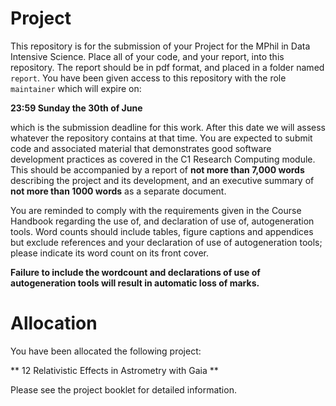 # Project

This repository is for the submission of your Project for the MPhil in Data Intensive Science. Place all of your code, and your report, into this repository. The report should be in pdf format, and placed in a folder named `report`. You have been given access to this repository with the role `maintainer` which will expire on:

**23:59 Sunday the 30th of June**

which is the submission deadline for this work. After this date we will assess whatever the repository contains at that time. You are expected to submit code and associated material that demonstrates good software development practices as covered in the C1 Research Computing module. This should be accompanied by a report of **not more than 7,000 words** describing the project and its development, and an executive summary of **not more than 1000 words** as a separate document. 

You are reminded to comply with the requirements given in the Course Handbook regarding the use of, and declaration of use of, autogeneration tools. Word counts should include tables, figure captions and appendices but exclude references and your declaration of use of autogeneration tools; please indicate its word count on its front cover.  

**Failure to include the wordcount and declarations of use of autogeneration tools will result in automatic loss of marks.**

# Allocation

You have been allocated the following project:

** 12 Relativistic Effects in Astrometry with Gaia **

Please see the project booklet for detailed information.
